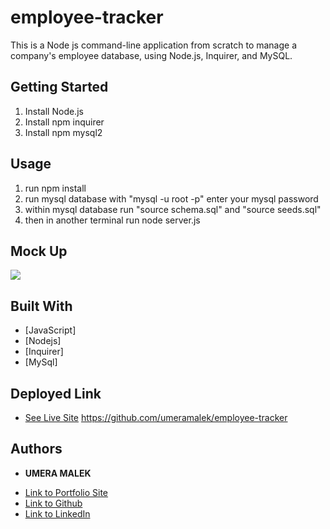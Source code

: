 # employee-tracker
This is a Node js command-line application from scratch to manage a company's employee database, using Node.js, Inquirer, and MySQL.


## Getting Started
1. Install Node.js
2. Install npm inquirer
3. Install npm mysql2

## Usage 
1. run npm install
2. run mysql database with "mysql -u root -p" enter your mysql password 
3. within mysql database run "source schema.sql" and "source seeds.sql"
4. then in another terminal run node server.js

## Mock Up
![](https://watch.screencastify.com/v/K89gcmGirosfAU1NzJZi)

## Built With

* [JavaScript]
* [Nodejs]
* [Inquirer] 
* [MySql]

## Deployed Link

* [See Live Site](#) https://github.com/umeramalek/employee-tracker




## Authors

* **UMERA MALEK** 

- [Link to Portfolio Site](https://umeramalek.github.io/)
- [Link to Github](https://github.com/umeramalek)
- [Link to LinkedIn](www.linkedin.com/in/umeramalek)
